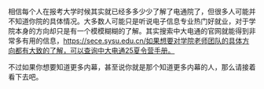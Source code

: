 相信每个人在报考大学时候其实就已经多多少少了解了电通院了，但很多人可能并不知道你院的具体情况。大多数人可能只是听说电子信息专业热门好就业，对于学院本身的方向却只是有一个模模糊糊的了解。其实搜索中大电通的官网就能得到非常多有用的信息，https://sece.sysu.edu.cn/如果想要对学院老师团队的具体方向都有大致的了解，可以查询中大电通25夏令营手册。

不过如果你想要知道更多内幕，甚至说你就是那个知道更多内幕的人，那么请接着看下去吧。